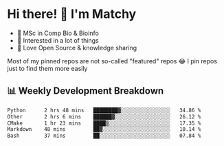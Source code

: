 # Hi there! 👋 I'm Matchy

- 🧬 MSc in Comp Bio & Bioinfo
- 🎈 Interested in a lot of things
- 💜 Love Open Source & knowledge sharing

Most of my pinned repos are not so-called "featured" repos 😂 I pin repos just to find them more easily

## 📊 Weekly Development Breakdown

<!--START_SECTION:waka-->

```txt
Python      2 hrs 48 mins   ████████▓░░░░░░░░░░░░░░░░   34.86 %
Other       2 hrs 6 mins    ██████▓░░░░░░░░░░░░░░░░░░   26.12 %
CMake       1 hr 23 mins    ████▒░░░░░░░░░░░░░░░░░░░░   17.35 %
Markdown    48 mins         ██▓░░░░░░░░░░░░░░░░░░░░░░   10.14 %
Bash        37 mins         ██░░░░░░░░░░░░░░░░░░░░░░░   07.84 %
```

<!--END_SECTION:waka-->
